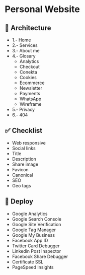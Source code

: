 # Personal Website

## 📁 Architecture
- 1.- Home
- 2.- Services
- 3.- About me
- 4.- Glosary
	- Analytics
	- Checkout
	- Conekta
	- Cookies
	- Ecommerce
	- Newsletter
	- Payments
	- WhatsApp
	- Wireframe
- 5.- Privacy
- 6.- 404

## ✅ Checklist
- Web responsive
- Social links
- Title
- Description
- Share image
- Favicon
- Canonical
- SEO
- Geo tags

## 🚀 Deploy
- Google Analytics
- Google Search Console
- Google Site Verification
- Google Tag Manager
- Google My Business
- Facebook App ID
- Twitter Card Debugger
- Linkedin Post Inspector
- Facebook Share Debugger
- Certificate SSL
- PageSpeed Insights